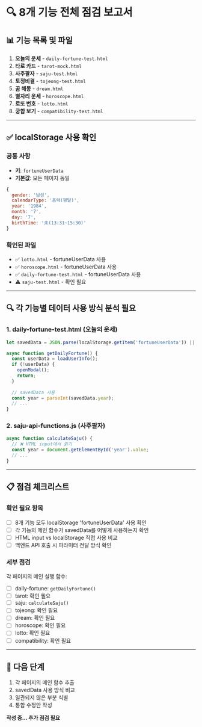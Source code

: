 # 🔍 8개 기능 전체 점검 보고서

## 📊 기능 목록 및 파일

1. **오늘의 운세** - `daily-fortune-test.html`
2. **타로 카드** - `tarot-mock.html`
3. **사주팔자** - `saju-test.html`
4. **토정비결** - `tojeong-test.html`
5. **꿈 해몽** - `dream.html`
6. **별자리 운세** - `horoscope.html`
7. **로또 번호** - `lotto.html`
8. **궁합 보기** - `compatibility-test.html`

---

## ✅ localStorage 사용 확인

### 공통 사항
- **키**: `fortuneUserData`
- **기본값**: 모든 페이지 동일
```javascript
{
  gender: '남성',
  calendarType: '음력(평달)',
  year: '1984',
  month: '7',
  day: '7',
  birthTime: '未(13:31~15:30)'
}
```

### 확인된 파일
- ✅ `lotto.html` - fortuneUserData 사용
- ✅ `horoscope.html` - fortuneUserData 사용
- ✅ `daily-fortune-test.html` - fortuneUserData 사용
- ⚠️ `saju-test.html` - 확인 필요

---

## 🔍 각 기능별 데이터 사용 방식 분석 필요

### 1. daily-fortune-test.html (오늘의 운세)
```javascript
let savedData = JSON.parse(localStorage.getItem('fortuneUserData')) || { 기본값 };

async function getDailyFortune() {
  const userData = loadUserInfo();
  if (!userData) {
    openModal();
    return;
  }
  
  // savedData 사용
  const year = parseInt(savedData.year);
  // ...
}
```

### 2. saju-api-functions.js (사주팔자)
```javascript
async function calculateSaju() {
  // ❌ HTML input에서 읽기
  const year = document.getElementById('year').value;
  // ...
}
```

---

## 📋 점검 체크리스트

### 확인 필요 항목
- [ ] 8개 기능 모두 localStorage 'fortuneUserData' 사용 확인
- [ ] 각 기능의 메인 함수가 savedData를 어떻게 사용하는지 확인
- [ ] HTML input vs localStorage 직접 사용 비교
- [ ] 백엔드 API 호출 시 파라미터 전달 방식 확인

### 세부 점검
각 페이지의 메인 실행 함수:
- [ ] daily-fortune: `getDailyFortune()`
- [ ] tarot: 확인 필요
- [ ] saju: `calculateSaju()`
- [ ] tojeong: 확인 필요
- [ ] dream: 확인 필요
- [ ] horoscope: 확인 필요
- [ ] lotto: 확인 필요
- [ ] compatibility: 확인 필요

---

## 🚨 다음 단계

1. 각 페이지의 메인 함수 추출
2. savedData 사용 방식 비교
3. 일관되지 않은 부분 식별
4. 통합 수정안 작성

**작성 중... 추가 점검 필요**
